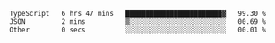 <!--START_SECTION:waka-->

```txt
TypeScript   6 hrs 47 mins   ████████████████████████▓   99.30 %
JSON         2 mins          ▒░░░░░░░░░░░░░░░░░░░░░░░░   00.69 %
Other        0 secs          ░░░░░░░░░░░░░░░░░░░░░░░░░   00.01 %
```

<!--END_SECTION:waka-->
